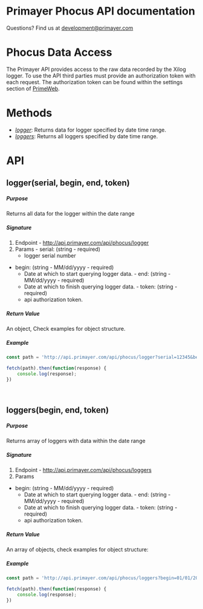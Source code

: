 # Primayer Phocus API documentation

Questions? Find us at [development@primayer.com](mailto:development@primayer.com)

# Phocus Data Access

The Primayer API provides access to the raw data recorded by the Xilog logger. To use the API third parties must provide an authorization token with each request. The authorization token can be found within the settings section of [PrimeWeb](http://cloud.primayer.com). 

# Methods


- [*logger*](#loggerserial-begin-end-token): Returns data for logger specified by date time range.
- [*loggers*](#loggersbegin-end-token): Returns all loggers specified by date time range.

# API


## logger(serial, begin, end, token)

##### Purpose
Returns all data for the logger within the date range

##### Signature
  1. Endpoint
    - http://api.primayer.com/api/phocus/logger
  2. Params
    - serial: (string - required)
      - logger serial number
   - begin: (string - MM/dd/yyyy - required)
      - Date at which to start querying logger data.
    - end: (string -  MM/dd/yyyy - required)
      - Date at which to finish querying logger data.
    - token: (string - required)
      - api authorization token.
      
##### Return Value
  An object, Check examples for object structure.

##### Example

```javascript
const path = 'http://api.primayer.com/api/phocus/logger?serial=12345&begin=01/01/2017&end=01/02/2017&token=00000000-0000-0000-0000-000000000000'

fetch(path).then(function(response) {
    console.log(response);
})
```

<br />

## loggers(begin, end, token)

##### Purpose
Returns array of loggers with data within the date range

##### Signature
   1. Endpoint
    - http://api.primayer.com/api/phocus/loggers
  2. Params
   - begin: (string - MM/dd/yyyy - required)
      - Date at which to start querying logger data.
    - end: (string -  MM/dd/yyyy - required)
      - Date at which to finish querying logger data.
    - token: (string - required)
      - api authorization token.
     
##### Return Value
  An array of objects, check examples for object structure:

##### Example

```javascript
const path = 'http://api.primayer.com/api/phocus/loggers?begin=01/01/2017&end=01/02/2017&token=00000000-0000-0000-0000-000000000000'

fetch(path).then(function(response) {
    console.log(response);
})
```

<br />

